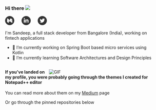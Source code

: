 ### Hi there <img src="https://media.giphy.com/media/hvRJCLFzcasrR4ia7z/giphy.gif" width="32">

<a href="https://codextor.medium.com/" target="_blank"><img height="30" src="./resources/medium.svg"></a>&nbsp;&nbsp;&nbsp;&nbsp;&nbsp;
<a href="linkedin.com/in/heysandeep/" target="_blank"><img height="30" src="./resources/linkedin.svg"></a>&nbsp;&nbsp;&nbsp;&nbsp;&nbsp;
<a href="https://twitter.com/Codextor" target="_blank"><img height="30" src="./resources/twitter.svg"></a>&nbsp;&nbsp;&nbsp;&nbsp;&nbsp;

I'm Sandeep, a full stack developer from Bangalore (India), working on fintech applications  

- 🔭 I’m currently working on Spring Boot based micro services using Kotlin  
- 🌱 I’m currently learning Software Architectures and Design Principles    

##

<img align="right" alt="GIF" src="https://media.giphy.com/media/3ohzdKvLT1DxFxhZAI/giphy.gif" width="360"/>

#### If you've landed on my profile, you were probably going through the themes I created for Notepad++ editor  

You can read more about them on my <a href="https://codextor.medium.com/" target="_blank">Medium</a> page  

Or go through the pinned repositories below  

<!--
**Codextor/Codextor** is a ✨ _special_ ✨ repository because its `README.md` (this file) appears on your GitHub profile.

Here are some ideas to get you started:

- 🔭 I’m currently working on ...
- 🌱 I’m currently learning ...
- 👯 I’m looking to collaborate on ...
- 🤔 I’m looking for help with ...
- 💬 Ask me about ...
- 📫 How to reach me: ...
- 😄 Pronouns: ...
- ⚡ Fun fact: ...
-->
